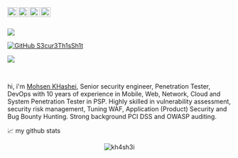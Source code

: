 
<a href="https://www.instagram.com/kh4sh3i/">
  <img align="left" alt="Abhishek's Instagram" width="22px" src="https://raw.githubusercontent.com/hussainweb/hussainweb/main/icons/instagram.png" />
</a>
<a href="https://discord.gg/kh4sh3i">
  <img align="left" alt="kh4sh3i's Discord" width="22px" src="https://raw.githubusercontent.com/peterthehan/peterthehan/master/assets/discord.svg" />
</a>
<a href="https://twitter.com/kh4sh3i_">
  <img align="left" alt="mohsen khashei | Twitter" width="22px" src="https://raw.githubusercontent.com/peterthehan/peterthehan/master/assets/twitter.svg" />
</a>
<a href="https://www.linkedin.com/in/kh4sh3i/">
  <img align="left" alt="kh4sh3i's LinkedIN" width="22px" src="https://raw.githubusercontent.com/peterthehan/peterthehan/master/assets/linkedin.svg" />
</a>

<br /><br />
<a href="https://twitter.com/kh4sh3i_">
    <img  src="https://img.shields.io/twitter/follow/kh4sh3i_?style=social">
</a>


[![GitHub S3cur3Th1sSh1t](https://img.shields.io/github/followers/kh4sh3i?label=follow%20github&style=flat-square)](https://github.com/kh4sh3i)

![](https://visitor-badge.glitch.me/badge?page_id=kh4sh3i)

  
<br />

hi, i'm [Mohsen KHashei](https://kh4sh3i.ir/), Senior security engineer, Penetration Tester, DevOps with 10 years of experience in Mobile, Web, Network, Cloud and System Penetration Tester in PSP. Highly skilled in vulnerability assessment, security risk management, Tuning WAF, Application (Product) Security and Bug Bounty Hunting. Strong background PCI DSS and OWASP auditing.






📈 my github stats

<p align="center"> <img src="https://github-readme-stats.vercel.app/api?username=kh4sh3i&show_icons=true&theme=gotham" alt="kh4sh3i" />




